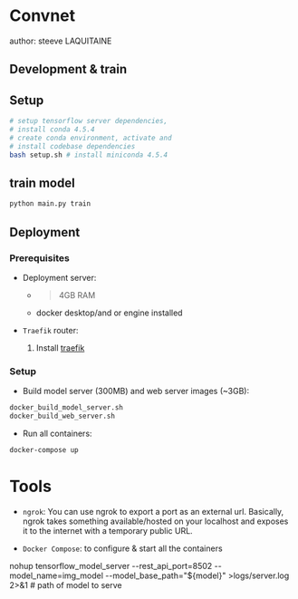 # Convnet

author: steeve LAQUITAINE

## Development & train

## Setup

```bash
# setup tensorflow server dependencies, 
# install conda 4.5.4
# create conda environment, activate and
# install codebase dependencies  
bash setup.sh # install miniconda 4.5.4
```

## train model

```bash
python main.py train
```

## Deployment 

### Prerequisites

* Deployment server:
    * > 4GB RAM
    * docker desktop/and or engine installed

* `Traefik` router:  
  1. Install [traefik](https://github.com/traefik/traefik/releases/tag/v2.4.14)

### Setup

* Build model server (300MB) and web server images (~3GB):

```bash
docker_build_model_server.sh 
docker_build_web_server.sh
```

* Run all containers:  

```bash
docker-compose up
```

# Tools

* `ngrok`: You can use ngrok to export a port as an external url. Basically, ngrok takes something available/hosted on your localhost and exposes it to the internet with a temporary public URL.

* `Docker Compose`: to configure & start all the containers  


nohup tensorflow_model_server --rest_api_port=8502 --model_name=img_model --model_base_path="${model}" >logs/server.log 2>&1 # path of model to serve


